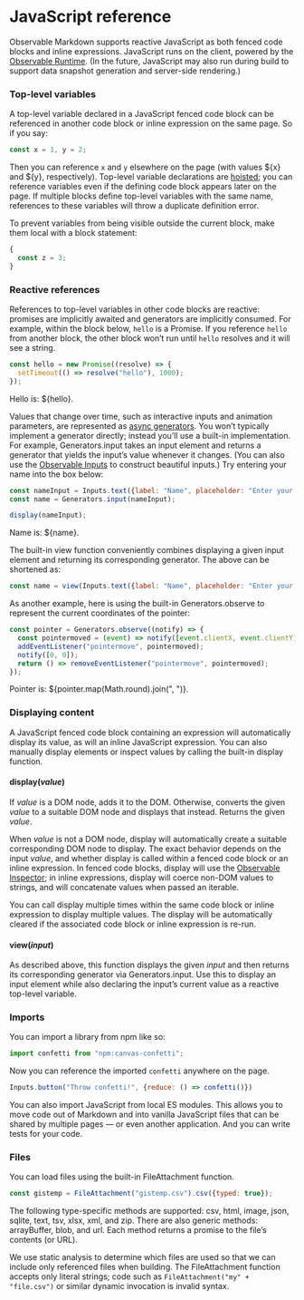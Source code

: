 # JavaScript reference

Observable Markdown supports reactive JavaScript as both fenced code blocks and inline expressions. JavaScript runs on the client, powered by the [Observable Runtime](https://github.com/observablehq/runtime). (In the future, JavaScript may also run during build to support data snapshot generation and server-side rendering.)

### Top-level variables

A top-level variable declared in a JavaScript fenced code block can be referenced in another code block or inline expression on the same page. So if you say:

```js show
const x = 1, y = 2;
```

Then you can reference `x` and `y` elsewhere on the page (with values ${x} and ${y}, respectively). Top-level variable declarations are [hoisted](https://developer.mozilla.org/en-US/docs/Glossary/Hoisting); you can reference variables even if the defining code block appears later on the page. If multiple blocks define top-level variables with the same name, references to these variables will throw a duplicate definition error.

To prevent variables from being visible outside the current block, make them local with a block statement:

```js show
{
  const z = 3;
}
```

### Reactive references

References to top-level variables in other code blocks are reactive: promises are implicitly awaited and generators are implicitly consumed. For example, within the block below, `hello` is a Promise. If you reference `hello` from another block, the other block won’t run until `hello` resolves and it will see a string.

```js show
const hello = new Promise((resolve) => {
  setTimeout(() => resolve("hello"), 1000);
});
```

Hello is: ${hello}.

Values that change over time, such as interactive inputs and animation parameters, are represented as [async generators](https://developer.mozilla.org/en-US/docs/Web/JavaScript/Reference/Global_Objects/Generator). You won’t typically implement a generator directly; instead you’ll use a built-in implementation. For example, Generators.input takes an input element and returns a generator that yields the input’s value whenever it changes. (You can also use the [Observable Inputs](https://github.com/observablehq/inputs) to construct beautiful inputs.) Try entering your name into the box below:

```js show
const nameInput = Inputs.text({label: "Name", placeholder: "Enter your name"});
const name = Generators.input(nameInput);

display(nameInput);
```

Name is: ${name}.

The built-in view function conveniently combines displaying a given input element and returning its corresponding generator. The above can be shortened as:

```js no-run
const name = view(Inputs.text({label: "Name", placeholder: "Enter your name"}));
```

As another example, here is using the built-in Generators.observe to represent the current coordinates of the pointer:

```js show
const pointer = Generators.observe((notify) => {
  const pointermoved = (event) => notify([event.clientX, event.clientY]);
  addEventListener("pointermove", pointermoved);
  notify([0, 0]);
  return () => removeEventListener("pointermove", pointermoved);
});
```

Pointer is: ${pointer.map(Math.round).join(", ")}.

### Displaying content

A JavaScript fenced code block containing an expression will automatically display its value, as will an inline JavaScript expression. You can also manually display elements or inspect values by calling the built-in display function.

#### display(*value*)

If *value* is a DOM node, adds it to the DOM. Otherwise, converts the given *value* to a suitable DOM node and displays that instead. Returns the given *value*.

When *value* is not a DOM node, display will automatically create a suitable corresponding DOM node to display. The exact behavior depends on the input *value*, and whether display is called within a fenced code block or an inline expression. In fenced code blocks, display will use the [Observable Inspector](https://github.com/observablehq/inspector); in inline expressions, display will coerce non-DOM values to strings, and will concatenate values when passed an iterable.

You can call display multiple times within the same code block or inline expression to display multiple values. The display will be automatically cleared if the associated code block or inline expression is re-run.

#### view(*input*)

As described above, this function displays the given *input* and then returns its corresponding generator via Generators.input. Use this to display an input element while also declaring the input’s current value as a reactive top-level variable.

### Imports

You can import a library from npm like so:

```js show
import confetti from "npm:canvas-confetti";
```

Now you can reference the imported `confetti` anywhere on the page.

```js show
Inputs.button("Throw confetti!", {reduce: () => confetti()})
```

You can also import JavaScript from local ES modules. This allows you to move code out of Markdown and into vanilla JavaScript files that can be shared by multiple pages — or even another application. And you can write tests for your code.

### Files

You can load files using the built-in FileAttachment function.

```js show
const gistemp = FileAttachment("gistemp.csv").csv({typed: true});
```

The following type-specific methods are supported: csv, html, image, json, sqlite, text, tsv, xlsx, xml, and zip. There are also generic methods: arrayBuffer, blob, and url. Each method returns a promise to the file’s contents (or URL).

We use static analysis to determine which files are used so that we can include only referenced files when building. The FileAttachment function accepts only literal strings; code such as `FileAttachment("my" + "file.csv")` or similar dynamic invocation is invalid syntax.
